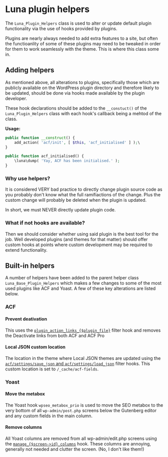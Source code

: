 # Luna plugin helpers

The `Luna_Plugin_Helpers` class is used to alter or update default plugin functionality via the use of hooks provided by plugins.

Plugins are nearly always needed to add extra features to a site, but often the functioanlity of some of these plugins may need to be tweaked in order for them to work seamlessly with the theme. This is where this class some in.

## Adding helpers

As mentioned above, all alterations to plugins, specifically those which are publicly available on the WordPress plugin directory and therefore likely to be updated, should be done via hooks made available by the plugin developer.

These hook declarations should be added to the `__constuct()` of the `Luna_Plugin_Helpers` class with each hook's callback being a mehtod of the class.

**Usage:**
```php
public function __construct() {
	add_action( 'acf/init', [ $this, 'acf_initialised' ] );\
}
```

```php
public function acf_initialised() {
	\luna\dump( 'Yay, ACF has been initialised.' );
}
```

### Why use helpers?

It is considered VERY bad practice to directly change plugin source code as you probably don't know what the full ramifiactions of the change. Plus the custom change will probably be deleted when the plugin is updated.

In short, we must NEVER directly update plugin code.

### What if not hooks are available?

Then we should consider whether using said plugin is the best tool for the job. Well developed plugins (and themes for that matter) should offer custom hooks at points where custom development may be required to extend functionality.

## Built-in helpers

A number of helpers have been added to the parent helper class `Luna_Base_Plugin_Helpers` which makes a few changes to some of the most used plugins like ACF and Yoast. A few of these key alterations are listed below.

### ACF

#### Prevent deativation

This uses the [`plugin_action_links_{$plugin_file}`](https://developer.wordpress.org/reference/hooks/plugin_action_links_plugin_file/) filter hook and removes the Deactivate links from both ACF and ACF Pro

#### Local JSON custom location

The location in the theme where Local JSON themes are updated using the [`acf/settings/save_json` and `acf/settings/load_json`](https://www.advancedcustomfields.com/resources/local-json/) filter hooks. This custom location is set to `/_cache/acf-fields`.

### Yoast

#### Move the metabox

The Yoast hook `wpseo_metabox_prio` is used to move the SEO metabox to the very bottom of all `wp-admin/post.php` screens below the Gutenberg editor and any custom fields in the main column.

#### Remove columns

All Yoast columns are removed from all wp-admin/edit.php screens using the [`manage_{$screen->id}_columns`](https://developer.wordpress.org/reference/hooks/manage_screen-id_columns/) hook. These columns are annoying, generally not needed and clutter the screen. (No, I don't like them!)


